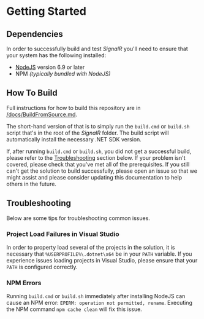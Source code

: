 ﻿# Getting Started

## Dependencies
In order to successfully build and test *SignalR* you'll need to ensure that your system has the following installed:
* [NodeJS](https://nodejs.org/) version 6.9 or later
* NPM *(typically bundled with NodeJS)*

## How To Build
Full instructions for how to build this repository are in [/docs/BuildFromSource.md](/docs/BuildFromSource.md).

The short-hand version of that is to simply run the  `build.cmd` or `build.sh` script that's in the root of the *SignalR* folder. The build script will automatically install the necessary .NET SDK version.

If, after running `build.cmd` or `build.sh`, you did not get a successful build, please refer to the [Troubleshooting](#troubleshooting) section below. If your problem isn't covered, please check that you've met all of the prerequisites. If you still can't get the solution to build successfully, please open an issue so that we might assist and please consider updating this documentation to help others in the future.

## Troubleshooting
Below are some tips for troubleshooting common issues.

### Project Load Failures in Visual Studio
In order to property load several of the projects in the solution, it is necessary that `%USERPROFILE%\.dotnet\x64` be in your `PATH` variable. If you experience issues loading projects in Visual Studio, please ensure that your `PATH` is configured correctly.

### NPM Errors
Running `build.cmd` or `build.sh` immediately after installing NodeJS can cause an NPM error: `EPERM: operation not permitted, rename`. Executing the NPM command `npm cache clean` will fix this issue.
